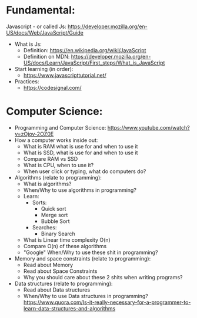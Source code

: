 # Fundamental:
Javascript - or called Js: https://developer.mozilla.org/en-US/docs/Web/JavaScript/Guide
- What is Js:
  - Definition: https://en.wikipedia.org/wiki/JavaScript
  - Definition on MDN: https://developer.mozilla.org/en-US/docs/Learn/JavaScript/First_steps/What_is_JavaScript
- Start learning (in order):
  - https://www.javascripttutorial.net/
- Practices:
  - https://codesignal.com/



# Computer Science:
- Programming and Computer Science: https://www.youtube.com/watch?v=zOjov-2OZ0E
- How a computer works inside out:
  - What is RAM what is use for and when to use it
  - What is SSD, what is use for and when to use it
  - Compare RAM vs SSD
  - What is CPU, when to use it?
  - When user click or typing, what do computers do?
- Algorithms (relate to programming):
  - What is algorithms?
  - When/Why to use algorithms in programming?
  - Learn:
    - Sorts:
      - Quick sort
      - Merge sort
      - Bubble Sort
    - Searches:
      - Binary Search
  - What is Linear time complexity O(n)
  - Compare O(n) of these algorithms
  - "Google" When/Why to use these shit in programming?
- Memory and space constraints (relate to programming):
  - Read about Memory
  - Read about Space Constraints
  - Why you should care about these 2 shits when writing programs?
- Data structures (relate to programming):
  - Read about Data structures
  - When/Why to use Data structures in programming?
  https://www.quora.com/Is-it-really-necessary-for-a-programmer-to-learn-data-structures-and-algorithms
